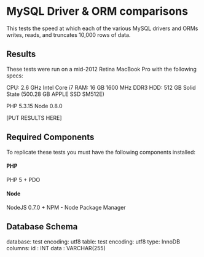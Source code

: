 # MySQL Driver & ORM comparisons

This tests the speed at which each of the various MySQL drivers and ORMs writes, reads, and
truncates 10,000 rows of data.

## Results

These tests were run on a mid-2012 Retina MacBook Pro with the following specs:

CPU: 2.6 GHz Intel Core i7
RAM: 16 GB 1600 MHz DDR3
HDD: 512 GB Solid State (500.28 GB APPLE SSD SM512E)

PHP 5.3.15
Node 0.8.0

[PUT RESULTS HERE]

## Required Components

To replicate these tests you must have the following components installed:

#### PHP

PHP 5 +
PDO

#### Node

NodeJS 0.7.0 +
NPM - Node Package Manager

## Database Schema

database: test
  encoding: utf8
table: test
  encoding: utf8
  type: InnoDB
  columns:
    id : INT
    data : VARCHAR(255)
